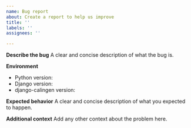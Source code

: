 ```yaml
---
name: Bug report
about: Create a report to help us improve
title: ''
labels: ''
assignees: ''

---
```


**Describe the bug**
A clear and concise description of what the bug is.

**Environment**
- Python version:
- Django version:
- django-calingen version:

**Expected behavior**
A clear and concise description of what you expected to happen.

**Additional context**
Add any other context about the problem here.
